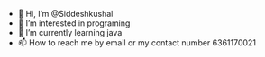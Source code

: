 - 👋 Hi, I’m @Siddeshkushal
- 👀 I’m interested in programing
- 🌱 I’m currently learning java
- 📫 How to reach me by email or my  contact number 6361170021

<!---
Siddeshkushal07/Siddeshkushal07 is a ✨ special ✨ repository because its `README.md` (this file) appears on your GitHub profile.
You can click the Preview link to take a look at your changes.
--->
